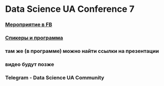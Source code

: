 # Data Science UA Conference 7 
### [Мероприятие в FB](https://www.facebook.com/events/2459835950917237/)
### [Спикеры и программа](https://conference.data-science.com.ua/)
### там же (в программе) можно найти ссылки на презентации
### видео будут позже
### Telegram - Data Science UA Community

